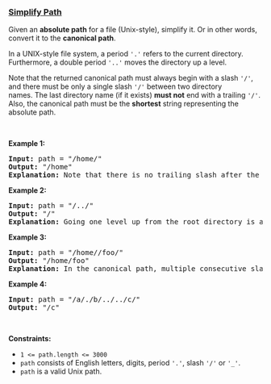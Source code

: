 ### [Simplify Path](https://leetcode.com/problems/simplify-path)

<p>Given an <strong>absolute path</strong> for a file (Unix-style), simplify it. Or in other words, convert it to the <strong>canonical path</strong>.</p>

<p>In a UNIX-style file system, a period <code>&#39;.&#39;</code>&nbsp;refers to the current directory. Furthermore, a double period <code>&#39;..&#39;</code>&nbsp;moves the directory up a level.</p>

<p>Note that the returned canonical path must always begin&nbsp;with a slash <code>&#39;/&#39;</code>, and there must be only a single slash <code>&#39;/&#39;</code>&nbsp;between two directory names.&nbsp;The last directory name (if it exists) <b>must not</b>&nbsp;end with a trailing <code>&#39;/&#39;</code>. Also, the canonical path must be the <strong>shortest</strong> string&nbsp;representing the absolute path.</p>

<p>&nbsp;</p>
<p><strong>Example 1:</strong></p>

<pre>
<strong>Input:</strong> path = &quot;/home/&quot;
<strong>Output:</strong> &quot;/home&quot;
<strong>Explanation:</strong> Note that there is no trailing slash after the last directory name.
</pre>

<p><strong>Example 2:</strong></p>

<pre>
<strong>Input:</strong> path = &quot;/../&quot;
<strong>Output:</strong> &quot;/&quot;
<strong>Explanation:</strong> Going one level up from the root directory is a no-op, as the root level is the highest level you can go.
</pre>

<p><strong>Example 3:</strong></p>

<pre>
<strong>Input:</strong> path = &quot;/home//foo/&quot;
<strong>Output:</strong> &quot;/home/foo&quot;
<strong>Explanation: </strong>In the canonical path, multiple consecutive slashes are replaced by a single one.
</pre>

<p><strong>Example 4:</strong></p>

<pre>
<strong>Input:</strong> path = &quot;/a/./b/../../c/&quot;
<strong>Output:</strong> &quot;/c&quot;
</pre>

<p>&nbsp;</p>
<p><strong>Constraints:</strong></p>

<ul>
	<li><code>1 &lt;= path.length &lt;= 3000</code></li>
	<li><code>path</code> consists of English letters, digits, period <code>&#39;.&#39;</code>, slash <code>&#39;/&#39;</code> or <code>&#39;_&#39;</code>.</li>
	<li><code>path</code> is a valid Unix path.</li>
</ul>
